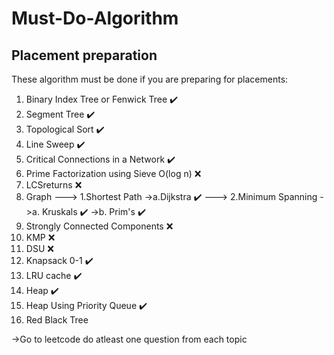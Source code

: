 # Must-Do-Algorithm
## Placement preparation

These algorithm must be done if you are preparing for placements:
1. Binary Index Tree or Fenwick Tree ✔️
2. Segment Tree ✔️
3. Topological Sort ✔️
4. Line Sweep ✔️
5. Critical Connections in a Network ✔️
6. Prime Factorization using Sieve O(log n)  ❌
7. LCSreturns ❌
8. Graph 
---> 1.Shortest Path
      ->a.Dijkstra ✔️
---> 2.Minimum Spanning
      ->a. Kruskals ✔️
      ->b. Prim's ✔️
9. Strongly Connected Components ❌
10. KMP ❌
11. DSU ❌
12. Knapsack 0-1 ✔️
13. LRU cache ✔️
14. Heap ✔️
15. Heap Using Priority Queue ✔️
16. Red Black Tree


->Go to leetcode do atleast one question from each topic


